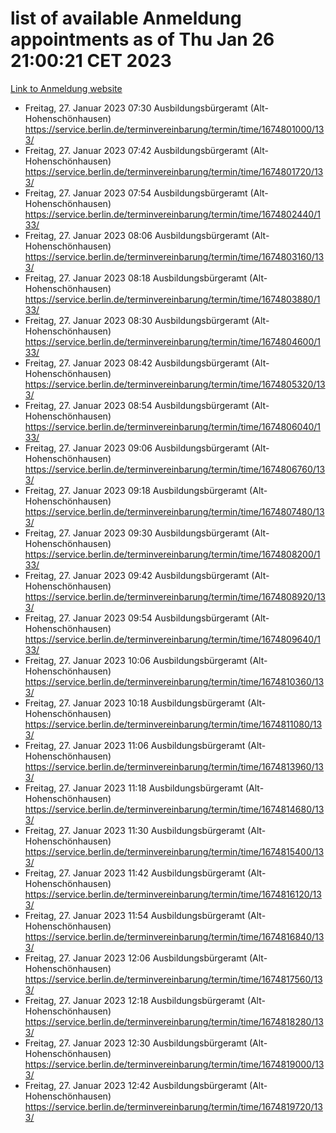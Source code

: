 # list of available Anmeldung appointments as of Thu Jan 26 21:00:21 CET 2023
[Link to Anmeldung website](https://service.berlin.de/terminvereinbarung/termin/tag.php?termin=0&anliegen[]=120686&dienstleisterlist=122210,122217,327316,122219,327312,122227,327314,122231,327346,122243,327348,122252,329742,122260,329745,122262,329748,122254,329751,122271,327278,122273,327274,122277,327276,330436,122280,327294,122282,327290,122284,327292,327539,122291,327270,122285,327266,122286,327264,122296,327268,150230,329760,122301,327282,122297,327286,122294,327284,122312,329763,122314,329775,122304,327330,122311,327334,122309,327332,122281,327352,122279,329772,122276,327324,122274,327326,122267,329766,122246,327318,122251,327320,122257,327322,122208,327298,122226,327300,121362,121364&herkunft=http%3A%2F%2Fservice.berlin.de%2Fdienstleistung%2F120686%2F)
- Freitag, 27. Januar 2023 07:30 Ausbildungsbürgeramt (Alt- Hohenschönhausen) https://service.berlin.de/terminvereinbarung/termin/time/1674801000/133/
- Freitag, 27. Januar 2023 07:42 Ausbildungsbürgeramt (Alt- Hohenschönhausen) https://service.berlin.de/terminvereinbarung/termin/time/1674801720/133/
- Freitag, 27. Januar 2023 07:54 Ausbildungsbürgeramt (Alt- Hohenschönhausen) https://service.berlin.de/terminvereinbarung/termin/time/1674802440/133/
- Freitag, 27. Januar 2023 08:06 Ausbildungsbürgeramt (Alt- Hohenschönhausen) https://service.berlin.de/terminvereinbarung/termin/time/1674803160/133/
- Freitag, 27. Januar 2023 08:18 Ausbildungsbürgeramt (Alt- Hohenschönhausen) https://service.berlin.de/terminvereinbarung/termin/time/1674803880/133/
- Freitag, 27. Januar 2023 08:30 Ausbildungsbürgeramt (Alt- Hohenschönhausen) https://service.berlin.de/terminvereinbarung/termin/time/1674804600/133/
- Freitag, 27. Januar 2023 08:42 Ausbildungsbürgeramt (Alt- Hohenschönhausen) https://service.berlin.de/terminvereinbarung/termin/time/1674805320/133/
- Freitag, 27. Januar 2023 08:54 Ausbildungsbürgeramt (Alt- Hohenschönhausen) https://service.berlin.de/terminvereinbarung/termin/time/1674806040/133/
- Freitag, 27. Januar 2023 09:06 Ausbildungsbürgeramt (Alt- Hohenschönhausen) https://service.berlin.de/terminvereinbarung/termin/time/1674806760/133/
- Freitag, 27. Januar 2023 09:18 Ausbildungsbürgeramt (Alt- Hohenschönhausen) https://service.berlin.de/terminvereinbarung/termin/time/1674807480/133/
- Freitag, 27. Januar 2023 09:30 Ausbildungsbürgeramt (Alt- Hohenschönhausen) https://service.berlin.de/terminvereinbarung/termin/time/1674808200/133/
- Freitag, 27. Januar 2023 09:42 Ausbildungsbürgeramt (Alt- Hohenschönhausen) https://service.berlin.de/terminvereinbarung/termin/time/1674808920/133/
- Freitag, 27. Januar 2023 09:54 Ausbildungsbürgeramt (Alt- Hohenschönhausen) https://service.berlin.de/terminvereinbarung/termin/time/1674809640/133/
- Freitag, 27. Januar 2023 10:06 Ausbildungsbürgeramt (Alt- Hohenschönhausen) https://service.berlin.de/terminvereinbarung/termin/time/1674810360/133/
- Freitag, 27. Januar 2023 10:18 Ausbildungsbürgeramt (Alt- Hohenschönhausen) https://service.berlin.de/terminvereinbarung/termin/time/1674811080/133/
- Freitag, 27. Januar 2023 11:06 Ausbildungsbürgeramt (Alt- Hohenschönhausen) https://service.berlin.de/terminvereinbarung/termin/time/1674813960/133/
- Freitag, 27. Januar 2023 11:18 Ausbildungsbürgeramt (Alt- Hohenschönhausen) https://service.berlin.de/terminvereinbarung/termin/time/1674814680/133/
- Freitag, 27. Januar 2023 11:30 Ausbildungsbürgeramt (Alt- Hohenschönhausen) https://service.berlin.de/terminvereinbarung/termin/time/1674815400/133/
- Freitag, 27. Januar 2023 11:42 Ausbildungsbürgeramt (Alt- Hohenschönhausen) https://service.berlin.de/terminvereinbarung/termin/time/1674816120/133/
- Freitag, 27. Januar 2023 11:54 Ausbildungsbürgeramt (Alt- Hohenschönhausen) https://service.berlin.de/terminvereinbarung/termin/time/1674816840/133/
- Freitag, 27. Januar 2023 12:06 Ausbildungsbürgeramt (Alt- Hohenschönhausen) https://service.berlin.de/terminvereinbarung/termin/time/1674817560/133/
- Freitag, 27. Januar 2023 12:18 Ausbildungsbürgeramt (Alt- Hohenschönhausen) https://service.berlin.de/terminvereinbarung/termin/time/1674818280/133/
- Freitag, 27. Januar 2023 12:30 Ausbildungsbürgeramt (Alt- Hohenschönhausen) https://service.berlin.de/terminvereinbarung/termin/time/1674819000/133/
- Freitag, 27. Januar 2023 12:42 Ausbildungsbürgeramt (Alt- Hohenschönhausen) https://service.berlin.de/terminvereinbarung/termin/time/1674819720/133/
